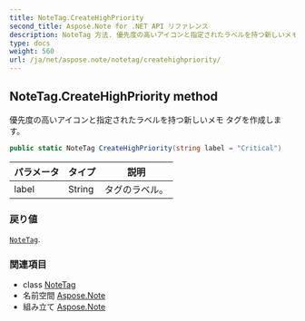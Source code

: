 ```yaml
---
title: NoteTag.CreateHighPriority
second_title: Aspose.Note for .NET API リファレンス
description: NoteTag 方法. 優先度の高いアイコンと指定されたラベルを持つ新しいメモ タグを作成します
type: docs
weight: 560
url: /ja/net/aspose.note/notetag/createhighpriority/
---
```

## NoteTag.CreateHighPriority method

優先度の高いアイコンと指定されたラベルを持つ新しいメモ タグを作成します。

```csharp
public static NoteTag CreateHighPriority(string label = "Critical")
```

| パラメータ | タイプ | 説明 |
| --- | --- | --- |
| label | String | タグのラベル。 |

### 戻り値

[`NoteTag`](../).

### 関連項目

* class [NoteTag](../)
* 名前空間 [Aspose.Note](../../notetag/)
* 組み立て [Aspose.Note](../../../)


